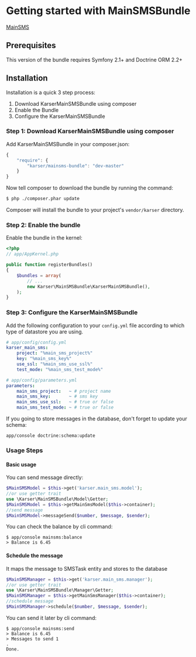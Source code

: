 Getting started with MainSMSBundle
=============

[MainSMS](http://mainsms.ru/)

## Prerequisites

This version of the bundle requires Symfony 2.1+ and Doctrine ORM 2.2+

## Installation

Installation is a quick 3 step process:

1. Download KarserMainSMSBundle using composer
2. Enable the Bundle
3. Configure the KarserMainSMSBundle

### Step 1: Download KarserMainSMSBundle using composer

Add KarserMainSMSBundle in your composer.json:

```js
{
    "require": {
        "karser/mainsms-bundle": "dev-master"
    }
}
```

Now tell composer to download the bundle by running the command:

``` bash
$ php ./composer.phar update
```

Composer will install the bundle to your project's `vendor/karser` directory.

### Step 2: Enable the bundle

Enable the bundle in the kernel:

``` php
<?php
// app/AppKernel.php

public function registerBundles()
{
    $bundles = array(
        // ...
        new Karser\MainSMSBundle\KarserMainSMSBundle(),
    );
}
```

### Step 3: Configure the KarserMainSMSBundle

Add the following configuration to your `config.yml` file according to which type
of datastore you are using.

``` yaml
# app/config/config.yml
karser_main_sms:
    project: "%main_sms_project%"
    key: "%main_sms_key%"
    use_ssl: "%main_sms_use_ssl%"
    test_mode: "%main_sms_test_mode%"
```

``` yaml
# app/config/parameters.yml
parameters:
    main_sms_project:   ~ # project name
    main_sms_key:       ~ # sms key
    main_sms_use_ssl:   ~ # true or false
    main_sms_test_mode: ~ # true or false
```
If you going to store messages in the database, don't forget to update your schema:
```
app/console doctrine:schema:update
```

### Usage Steps
#### Basic usage
You can send message directly:
``` php
$MainSMSModel = $this->get('karser.main_sms.model');
//or use getter trait
use \Karser\MainSMSBundle\Model\Getter;
$MainSMSModel = $this->getMainSmsModel($this->container);
//send message
$MainSMSModel->messageSend($number, $message, $sender);
```

You can check the balance by cli command:
```
$ app/console mainsms:balance
> Balance is 6.45
```

#### Schedule the message
It maps the message to SMSTask entity and stores to the database
``` php
$MainSMSManager = $this->get('karser.main_sms.manager');
//or use getter trait
use \Karser\MainSMSBundle\Manager\Getter;
$MainSMSManager = $this->getMainSmsManager($this->container);
//schedule message
$MainSMSManager->schedule($number, $message, $sender);
```
You can send it later by cli command:
```
$ app/console mainsms:send
> Balance is 6.45
> Messages to send 1
.
Done.
```
